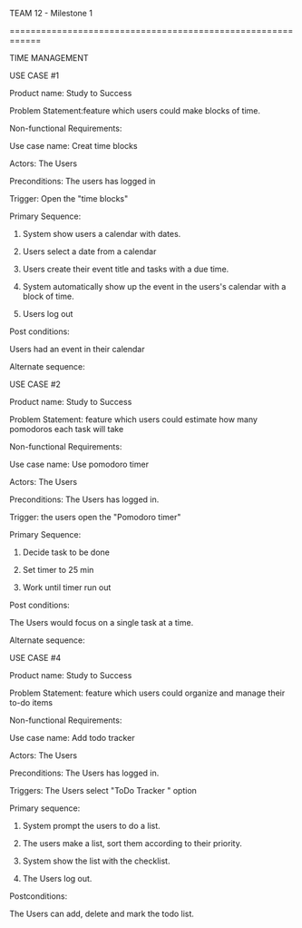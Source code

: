 TEAM 12 - Milestone 1 





============================================================


TIME MANAGEMENT

USE CASE #1

Product name: Study to Success

Problem Statement:feature which users could make blocks of time.

Non-functional Requirements:

Use case name: Creat time blocks

Actors: The Users

Preconditions: The users has logged in

Trigger: Open the "time blocks"

Primary Sequence: 

  1. System show users a calendar with dates.

  2. Users select a date from a calendar

  3. Users create their event title and tasks with a due time.

  4. System automatically show up the event in the users's calendar with a block of time.

  5. Users log out

Post conditions:

Users had an event in their calendar

Alternate sequence:


USE CASE #2 

Product name: Study to Success

Problem Statement: feature which users could estimate how many pomodoros each task will take

Non-functional Requirements:

Use case name: Use pomodoro timer

Actors: The Users

Preconditions: The Users has logged in. 

Trigger: the users open the "Pomodoro timer"

Primary Sequence:
  
  1. Decide task to be done
  
  2. Set timer to 25 min 
  
  3. Work until timer run out

Post conditions:

The Users would focus on a single task at a time.

Alternate sequence:

USE CASE #4

Product name: Study to Success

Problem Statement: feature which users could organize and manage their to-do items 

Non-functional Requirements:

Use case name: Add todo tracker

Actors: The Users

Preconditions: The Users has logged in.

Triggers: The Users select "ToDo Tracker " option

Primary sequence:

 1. System prompt the users to do a list.

 2. The users make a list, sort them according to their priority.

 3. System show the list with the checklist.

 4. The Users log out.

Postconditions:

The Users can add, delete and mark the todo list.
